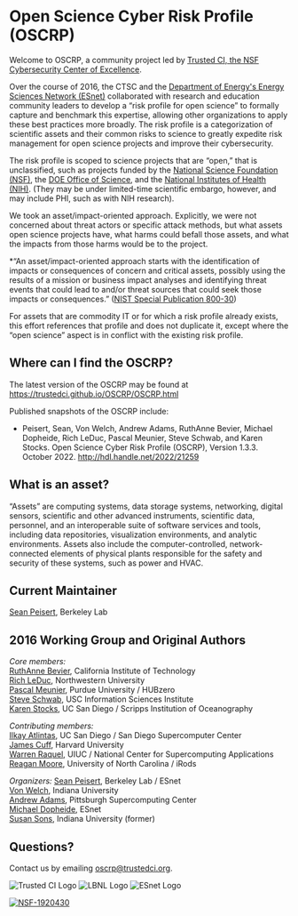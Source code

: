 # Open Science Cyber Risk Profile (OSCRP)
Welcome to OSCRP, a community project led by [Trusted CI, the NSF Cybersecurity Center of Excellence](http://trustedci.org).

Over the course of 2016, the CTSC and the [Department of Energy's Energy Sciences Network (ESnet)](https://www.es.net/) collaborated with research and education community leaders to develop a “risk profile for open science” to formally capture and benchmark this expertise, allowing other organizations to apply these best practices more broadly. The risk profile is a categorization of scientific assets and their common risks to science to greatly expedite risk management for open science projects and improve their cybersecurity.

The risk profile is scoped to science projects that are “open,” that is unclassified, such as projects funded by the [National Science Foundation (NSF)](http://nsf.gov), the [DOE Office of Science](http://science.osti.gov), and the [National Institutes of Health (NIH)](http://www.nih.gov).  (They may be under limited-time scientific embargo, however, and may include PHI, such as with NIH research).

We took an asset/impact-oriented approach.  Explicitly, we were not concerned about threat actors or specific attack methods, but what assets open science projects have, what harms could befall those assets, and what the impacts from those harms would be to the project.

*“An asset/impact-oriented approach starts with the identification of impacts or consequences of concern and critical assets, possibly using the results of a mission or business impact analyses and identifying threat events that could lead to and/or threat sources that could seek those impacts or consequences.” ([NIST Special Publication 800-30](http://nvlpubs.nist.gov/nistpubs/Legacy/SP/nistspecialpublication800-30r1.pdf))


For assets that are commodity IT or for which a risk profile already exists, this effort references that profile and does not duplicate it, except where the “open science” aspect is in conflict with the existing risk profile.

## Where can I find the OSCRP?

The latest version of the OSCRP may be found at https://trustedci.github.io/OSCRP/OSCRP.html

Published snapshots of the OSCRP include:
 * Peisert, Sean, Von Welch, Andrew Adams, RuthAnne Bevier, Michael Dopheide, Rich LeDuc, Pascal Meunier, Steve Schwab, and Karen Stocks. Open Science Cyber Risk Profile (OSCRP), Version 1.3.3. October 2022. http://hdl.handle.net/2022/21259

## What is an asset?
“Assets” are computing systems, data storage systems, networking, digital sensors, scientific and other advanced instruments, scientific data, personnel, and an interoperable suite of software services and tools, including data repositories, visualization environments, and analytic environments. Assets also include the computer-controlled, network-connected elements of physical plants responsible for the safety and security of these systems, such as power and HVAC.

## Current Maintainer

[Sean Peisert](https://www.cs.ucdavis.edu/~peisert/), Berkeley Lab

## 2016 Working Group and Original Authors

*Core members:*  
[RuthAnne Bevier](https://directory.caltech.edu/personnel/thanne), California Institute of Technology  
[Rich LeDuc](http://www.kelleher.northwestern.edu/people/staff/item/rich-leduc), Northwestern University  
[Pascal Meunier](https://hubzero.org/members/1292), Purdue University / HUBzero  
[Steve Schwab](http://www.isi.edu/people/schwab/about), USC Information Sciences Institute   
[Karen Stocks](http://orcid.org/0000-0002-1282-300X), UC San Diego / Scripps Institution of Oceanography

*Contributing members:*  
[Ilkay Atlintas](http://swat.sdsc.edu/ilkay/), UC San Diego / San Diego Supercomputer Center  
[James Cuff](http://scholar.harvard.edu/jcuff/home), Harvard University  
[Warren Raquel](http://www.ncsa.illinois.edu/assets/php/directory/contact.php?contact=wraquel), UIUC / National Center for Supercomputing Applications  
[Reagan Moore](http://irods.org/2016/06/profile-of-a-data-science-pioneer-dr-reagan-moore/), University of North Carolina / iRods  

*Organizers:*
[Sean Peisert](https://www.cs.ucdavis.edu/~peisert/), Berkeley Lab / ESnet  
[Von Welch](https://cacr.iu.edu/about/people/administration/von-welch.php), Indiana University  
[Andrew Adams](https://www.psc.edu/staff/akadams), Pittsburgh Supercomputing Center  
[Michael Dopheide](http://es.net/about/esnet-staff/cybersecurity/michael-dopheide/), ESnet  
[Susan Sons](https://cacr.iu.edu/about/people/staff/susan-sons.php), Indiana University (former)  

## Questions?

Contact us by emailing [oscrp@trustedci.org](mailto://oscrp@trustedci.org).

![Trusted CI Logo](https://github.com/trustedci/OSCRP/blob/master/images/TrustedCI_logo_blue_web.png) ![LBNL Logo](https://github.com/trustedci/OSCRP/blob/master/images/Berkeley_Lab_Logo_Small.png) ![ESnet Logo](https://github.com/trustedci/OSCRP/blob/master/images/esnet-logo.png)

[![NSF-1920430](https://img.shields.io/badge/NSF-1920430-blue.svg)](https://nsf.gov/awardsearch/showAward?AWD_ID=1920430)
